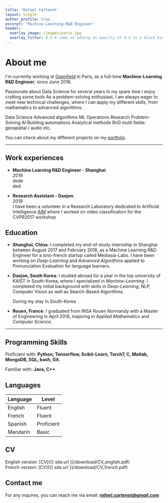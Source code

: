 ```yaml
---
title: 'Rafael Cartenet'
layout: single
author_profile: true
excerpt: 'Machine-Learning R&D Engineer'
header:
  overlay_image: /images/paris.jpg
  overlay_filter: 0.5 # same as adding an opacity of 0.5 to a black background
---
```


# About me

I'm currently working at [Openfield](http://openfieldlive.com/?lang=en) in Paris, as a full-time **Machine-Learning R&D Engineer**, since June 2018.

Passionate about Data Science for several years
In my spare time I enjoy crafting some tools
As a problem-solving enthusiast, I am always eager to meet new technical challenges, where I can apply my different skills, from mathematics to advanced algorithms.

Data Science
Advanced algorithms
ML
Operations Research
Problem-Solving
AI
Building automations
Analytical methods
RnD
multi fields: geospatial / audio etc.

You can check about my different projects on my [portfolio](https://rafaelcartenet.github.io/portfolio/)

---

## Work experiences

- **Machine Learning R&D Engineer - Shanghai**:  
  _2019_  
  dede  
  ded

- **Research Assistant - Daejon**:  
  _2019_  
  I have been a volunteer in a Research Laboratory dedicated to Artificial Intelligence [AIM](http://slsp.kaist.ac.kr/xe/) where I worked on video classification for the CVPR2017 workshop

## Education

- **Shanghai, China**:
  I completed my end-of-study internship in Shanghai between August 2017 and February 2018, as a Machine Learning R&D Engineer for a sino-french startup called Mediasia-Labs. I have been working on *Deep-Learning* and *Advanced Algorithms* applied to Pronunciation Evaluation for language learners.

- **Daejon, South Korea**:
  I studied abroad for a year in the top university of KAIST in South-Korea, where I specialized in *Machine-Learning*. I completed my initial background with skills in *Deep-Learning*, NLP, Computer Vision as well as Search-Based Algorithms.

  During my stay in South-Korea

- **Rouen, France**:
  I graduated from INSA Rouen Normandy with a Master of Engineering in April 2018, majoring in *Applied Mathematics* and *Computer Science*.

---

## Programming Skills

Proficient with: **Python, Tensorflow, Scikit-Learn, Torch7, C, Matlab, MongoDB, SQL, bash, Git.**

Familiar with: **Java, C++**

## Languages

| Language | Level  |
|----------|--------|
| English  | Fluent |
| French   | Fluent |
| Spanish  | Proficient |
| Mandarin | Basic  |

## CV

English version: [CV]({{ site.url }}/download/CV_english.pdf)  
French version: [CV]({{ site.url }}/download/CV_french.pdf)

## Contact me

For any inquires, you can reach me via email: **_[rafael.cartenet@gmail.com](mailto:rafael.cartenet@gmail.com)_**
